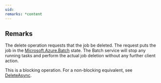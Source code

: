 ```yaml
---
uid: 
remarks: *content
---
```

## Remarks  
 The delete operation requests that the job be deleted.  The request puts the job in the [Microsoft.Azure.Batch](assetId:///N:Microsoft.Azure.Batch?qualifyHint=False&autoUpgrade=True) state.             The Batch service will stop any running tasks and perform the actual job deletion without any further client action.  
  
 This is a blocking operation. For a non-blocking equivalent, see [DeleteAsync](assetId:///M:Microsoft.Azure.Batch.CloudJob.DeleteAsync(System.Collections.Generic.IEnumerable{Microsoft.Azure.Batch.BatchClientBehavior},System.Threading.CancellationToken)?qualifyHint=False&autoUpgrade=True).